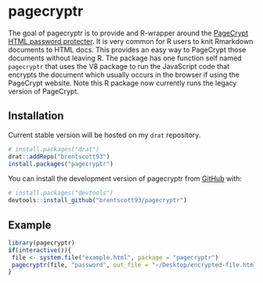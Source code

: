 
<!-- README.md is generated from README.Rmd. Please edit that file -->

# pagecryptr

<!-- badges: start -->
<!-- badges: end -->

The goal of pagecryptr is to provide and R-wrapper around the [PageCrypt
HTML password protecter](https://www.maxlaumeister.com/pagecrypt/). It
is very common for R users to knit Rmarkdown documents to HTML docs.
This provides an easy way to PageCrypt those documents without leaving
R. The package has one function self named `pagecryptr` that uses the V8
package to run the JavaScript code that encrypts the document which
usually occurs in the browser if using the PageCrypt website. Note this
R package now currently runs the legacy version of PageCrypt.

## Installation

Current stable version will be hosted on my `drat` repository. 

``` r
# install.packages("drat")
drat::addRepo("brentscott93")
install.packages("pagecryptr")
```

You can install the development version of pagecryptr from
[GitHub](https://github.com/) with:

``` r
# install.packages("devtools")
devtools::install_github("brentscott93/pagecryptr")
```

## Example

``` r
library(pagecryptr)
if(interactive()){
 file <- system.file("example.html", package = "pagecryptr")
 pagecryptr(file, "password", out_file = "~/Desktop/encrypted-file.html")
}
```
